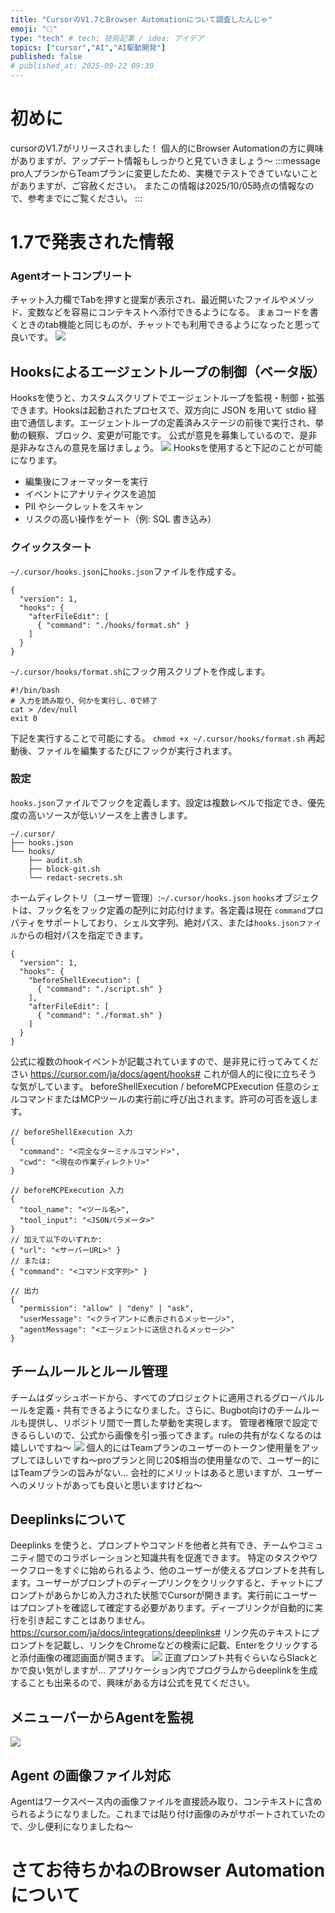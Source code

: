 ```yaml
---
title: "CursorのV1.7とBrowser Automationについて調査したんじゃ"
emoji: "🌕"
type: "tech" # tech: 技術記事 / idea: アイデア
topics: ["cursor","AI","AI駆動開発"]
published: false
# published_at: 2025-09-22 09:30
---
```

# 初めに
cursorのV1.7がリリースされました！
個人的にBrowser Automationの方に興味がありますが、アップデート情報もしっかりと見ていきましょう〜
:::message
pro人プランからTeamプランに変更したため、実機でテストできていないことがありますが、ご容赦ください。
またこの情報は2025/10/05時点の情報なので、参考までにご覧ください。
:::

# 1.7で発表された情報
### Agentオートコンプリート
チャット入力欄でTabを押すと提案が表示され、最近開いたファイルやメソッド、変数などを容易にコンテキストへ添付できるようになる。
まぁコードを書くときのtab機能と同じものが、チャットでも利用できるようになったと思って良いです。
![](/images/cursor-update-v-1_7/1.png)

## Hooksによるエージェントループの制御（ベータ版）
Hooksを使うと、カスタムスクリプトでエージェントループを監視・制御・拡張できます。Hooksは起動されたプロセスで、双方向に JSON を用いて stdio 経由で通信します。エージェントループの定義済みステージの前後で実行され、挙動の観察、ブロック、変更が可能です。
公式が意見を募集しているので、是非是非みなさんの意見を届けましょう。
![](/images/cursor-update-v-1_7/2.png)
Hooksを使用すると下記のことが可能になります。
- 編集後にフォーマッターを実行
- イベントにアナリティクスを追加
- PII やシークレットをスキャン
- リスクの高い操作をゲート（例: SQL 書き込み）

### クイックスタート
`~/.cursor/hooks.json`に`hooks.json`ファイルを作成する。
```
{
  "version": 1,
  "hooks": {
    "afterFileEdit": [
      { "command": "./hooks/format.sh" }
    ]
  }
}
```
`~/.cursor/hooks/format.sh`にフック用スクリプトを作成します。
```
#!/bin/bash
# 入力を読み取り、何かを実行し、0で終了
cat > /dev/null
exit 0
```
下記を実行することで可能にする。
`chmod +x ~/.cursor/hooks/format.sh`
再起動後、ファイルを編集するたびにフックが実行されます。
### 設定
`hooks.json`ファイルでフックを定義します。設定は複数レベルで指定でき、優先度の高いソースが低いソースを上書きします。
```
~/.cursor/
├── hooks.json
└── hooks/
    ├── audit.sh
    ├── block-git.sh
    └── redact-secrets.sh
```
ホームディレクトリ（ユーザー管理）:`~/.cursor/hooks.json`
`hooks`オブジェクトは、フック名をフック定義の配列に対応付けます。各定義は現在 `command`プロパティをサポートしており、シェル文字列、絶対パス、または`hooks.jsonファイル`からの相対パスを指定できます。
```
{
  "version": 1,
  "hooks": {
    "beforeShellExecution": [
      { "command": "./script.sh" }
    ],
    "afterFileEdit": [
      { "command": "./format.sh" }
    ]
  }
}
```
公式に複数のhookイベントが記載されていますので、是非見に行ってみてください
https://cursor.com/ja/docs/agent/hooks#
これが個人的に役に立ちそうな気がしています。
beforeShellExecution / beforeMCPExecution
任意のシェルコマンドまたはMCPツールの実行前に呼び出されます。許可の可否を返します。
```
// beforeShellExecution 入力
{
  "command": "<完全なターミナルコマンド>",
  "cwd": "<現在の作業ディレクトリ>"
}

// beforeMCPExecution 入力
{
  "tool_name": "<ツール名>",
  "tool_input": "<JSONパラメータ>"
}
// 加えて以下のいずれか:
{ "url": "<サーバーURL>" }
// または:
{ "command": "<コマンド文字列>" }

// 出力
{
  "permission": "allow" | "deny" | "ask",
  "userMessage": "<クライアントに表示されるメッセージ>",
  "agentMessage": "<エージェントに送信されるメッセージ>"
}
```

## チームルールとルール管理
チームはダッシュボードから、すべてのプロジェクトに適用されるグローバルルールを定義・共有できるようになりました。さらに、Bugbot向けのチームルールも提供し、リポジトリ間で一貫した挙動を実現します。
管理者権限で設定できるらしいので、公式から画像を引っ張ってきます。ruleの共有がなくなるのは嬉しいですね〜
![](/images/cursor-update-v-1_7/3.png)
個人的にはTeamプランのユーザーのトークン使用量をアップしてほしいですね〜proプランと同じ20$相当の使用量なので、ユーザー的にはTeamプランの旨みがない…
会社的にメリットはあると思いますが、ユーザーへのメリットがあっても良いと思いますけどね〜

## Deeplinksについて
Deeplinks を使うと、プロンプトやコマンドを他者と共有でき、チームやコミュニティ間でのコラボレーションと知識共有を促進できます。
特定のタスクやワークフローをすぐに始められるよう、他のユーザーが使えるプロンプトを共有します。ユーザーがプロンプトのディープリンクをクリックすると、チャットにプロンプトがあらかじめ入力された状態でCursorが開きます。実行前にユーザーはプロンプトを確認して確定する必要があります。ディープリンクが自動的に実行を引き起こすことはありません。
https://cursor.com/ja/docs/integrations/deeplinks#
リンク先のテキストにプロンプトを記載し、リンクをChromeなどの検索に記載、Enterをクリックすると添付画像の確認画面が開きます。
![](/images/cursor-update-v-1_7/4.png)
正直プロンプト共有ぐらいならSlackとかで良い気がしますが…
アプリケーション内でプログラムからdeeplinkを生成することも出来るので、興味がある方は公式を見てください。

## メニューバーからAgentを監視
![](/images/cursor-update-v-1_7/4.png)

## Agent の画像ファイル対応
Agentはワークスペース内の画像ファイルを直接読み取り、コンテキストに含められるようになりました。これまでは貼り付け画像のみがサポートされていたので、少し便利になりましたね〜

# さてお待ちかねのBrowser Automationについて
